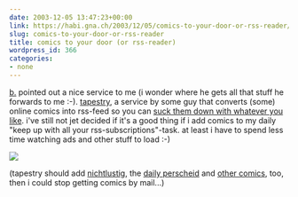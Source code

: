 ```yaml
---
date: 2003-12-05 13:47:23+00:00
link: https://habi.gna.ch/2003/12/05/comics-to-your-door-or-rss-reader/
slug: comics-to-your-door-or-rss-reader
title: comics to your door (or rss-reader)
wordpress_id: 366
categories:
- none
---
```


[b.](http://bernhardseefeld.ch/) pointed out a nice service to me (i wonder where he gets all that stuff he forwards to me :-).
[tapestry](http://dwlt.net/tapestry/), a service by some guy that converts (some) online comics into rss-feed so you can [suck them down with whatever you like](http://ranchero.com/netnewswire/).
i've still not jet decided if it's a good thing if i add comics to my daily "keep up with all your rss-subscriptions"-task.
at least i have to spend less time watching ads and other stuff to load :-)

[![](https://habi.gna.ch/blog/images/rss-feed-tm.jpg)](https://habi.gna.ch/blog/images/rss-feed.jpg)

(tapestry should add [nichtlustig](http://www.nichtlustig.de/main.html), the [daily perscheid](http://www.raffiniert.ch/stuff.html) and [other comics](http://portale.web.de/Boulevard/Comics/), too, then i could stop getting comics by mail...)
